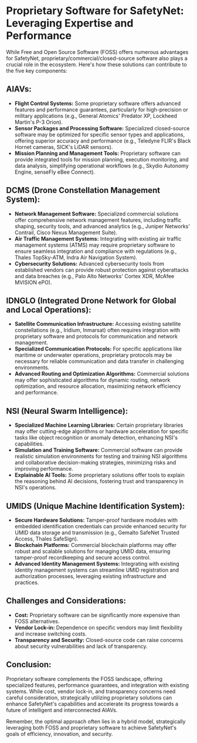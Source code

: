 # Proprietary Software for SafetyNet: Leveraging Expertise and Performance

While Free and Open Source Software (FOSS) offers numerous advantages for SafetyNet, proprietary/commercial/closed-source software also plays a crucial role in the ecosystem. Here's how these solutions can contribute to the five key components:

## **AIAVs:**

-   **Flight Control Systems:** Some proprietary software offers advanced features and performance guarantees, particularly for high-precision or military applications (e.g., General Atomics' Predator XP, Lockheed Martin's P-3 Orion).
-   **Sensor Packages and Processing Software:** Specialized closed-source software may be optimized for specific sensor types and applications, offering superior accuracy and performance (e.g., Teledyne FLIR's Black Hornet cameras, SICK's LiDAR sensors).
-   **Mission Planning and Management Tools:** Proprietary software can provide integrated tools for mission planning, execution monitoring, and data analysis, simplifying operational workflows (e.g., Skydio Autonomy Engine, senseFly eBee Connect).

## **DCMS (Drone Constellation Management System):**

-   **Network Management Software:** Specialized commercial solutions offer comprehensive network management features, including traffic shaping, security tools, and advanced analytics (e.g., Juniper Networks' Contrail, Cisco Nexus Management Suite).
-   **Air Traffic Management Systems:** Integrating with existing air traffic management systems (ATMS) may require proprietary software to ensure seamless integration and compliance with regulations (e.g., Thales TopSky-ATM, Indra Air Navigation System).
-   **Cybersecurity Solutions:** Advanced cybersecurity tools from established vendors can provide robust protection against cyberattacks and data breaches (e.g., Palo Alto Networks' Cortex XDR, McAfee MVISION ePO).

## **IDNGLO (Integrated Drone Network for Global and Local Operations):**

-   **Satellite Communication Infrastructure:** Accessing existing satellite constellations (e.g., Iridium, Inmarsat) often requires integration with proprietary software and protocols for communication and network management.
-   **Specialized Communication Protocols:** For specific applications like maritime or underwater operations, proprietary protocols may be necessary for reliable communication and data transfer in challenging environments.
-   **Advanced Routing and Optimization Algorithms:** Commercial solutions may offer sophisticated algorithms for dynamic routing, network optimization, and resource allocation, maximizing network efficiency and performance.

## **NSI (Neural Swarm Intelligence):**

-   **Specialized Machine Learning Libraries:** Certain proprietary libraries may offer cutting-edge algorithms or hardware acceleration for specific tasks like object recognition or anomaly detection, enhancing NSI's capabilities.
-   **Simulation and Training Software:** Commercial software can provide realistic simulation environments for testing and training NSI algorithms and collaborative decision-making strategies, minimizing risks and improving performance.
-   **Explainable AI Tools:** Some proprietary solutions offer tools to explain the reasoning behind AI decisions, fostering trust and transparency in NSI's operations.

## **UMIDS (Unique Machine Identification System):**

-   **Secure Hardware Solutions:** Tamper-proof hardware modules with embedded identification credentials can provide enhanced security for UMID data storage and transmission (e.g., Gemalto SafeNet Trusted Access, Thales SafeSign).
-   **Blockchain Platforms:** Commercial blockchain platforms may offer robust and scalable solutions for managing UMID data, ensuring tamper-proof recordkeeping and secure access control.
-   **Advanced Identity Management Systems:** Integrating with existing identity management systems can streamline UMID registration and authorization processes, leveraging existing infrastructure and practices.

## **Challenges and Considerations:**

-   **Cost:** Proprietary software can be significantly more expensive than FOSS alternatives.
-   **Vendor Lock-in:** Dependence on specific vendors may limit flexibility and increase switching costs.
-   **Transparency and Security:** Closed-source code can raise concerns about security vulnerabilities and lack of transparency.

## **Conclusion:**

Proprietary software complements the FOSS landscape, offering specialized features, performance guarantees, and integration with existing systems. While cost, vendor lock-in, and transparency concerns need careful consideration, strategically utilizing proprietary solutions can enhance SafetyNet's capabilities and accelerate its progress towards a future of intelligent and interconnected AIAVs.

Remember, the optimal approach often lies in a hybrid model, strategically leveraging both FOSS and proprietary software to achieve SafetyNet's goals of efficiency, innovation, and security.